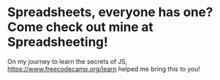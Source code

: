 # Spreadsheets, everyone has one? Come check out mine at Spreadsheeting!

On my journey to learn the secrets of JS, https://www.freecodecamp.org/learn helped me bring this to you!
